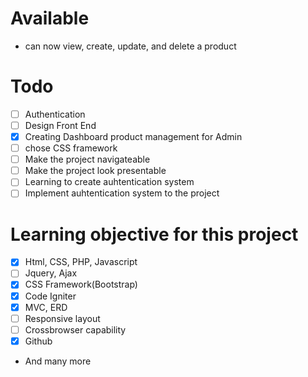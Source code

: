 # Available
- can now view, create, update, and delete a product

# Todo
- [ ] Authentication
- [ ] Design Front End
- [x] Creating Dashboard product management for Admin
- [ ] chose CSS framework
- [ ] Make the project navigateable
- [ ] Make the project look presentable
- [ ] Learning to create auhtentication system
- [ ] Implement auhtentication system to the project

# Learning objective for this project
- [x] Html, CSS, PHP, Javascript
- [ ] Jquery, Ajax
- [x] CSS Framework(Bootstrap)
- [x] Code Igniter
- [x] MVC, ERD
- [ ] Responsive layout
- [ ] Crossbrowser capability
- [x] Github
- And many more